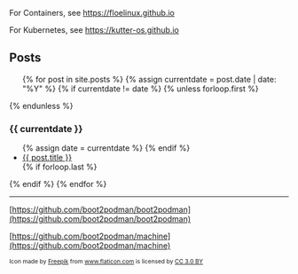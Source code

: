 For Containers, see <https://floelinux.github.io>

For Kubernetes, see <https://kutter-os.github.io>

## Posts

<ul>
{% for post in site.posts %}
  {% assign currentdate = post.date | date: "%Y" %}
  {% if currentdate != date %}
    {% unless forloop.first %}</ul>{% endunless %}
    <h3 id="y{{post.date | date: "%Y"}}">{{ currentdate }}</h3>
    <ul>
    {% assign date = currentdate %}
  {% endif %}
    <li>
      <a href="{{ post.url }}">{{ post.title }}</a>
    </li>
  {% if forloop.last %}</ul>{% endif %}
{% endfor %}
</ul>

----
[https://github.com/boot2podman/boot2podman](https://github.com/boot2podman/boot2podman)

[https://github.com/boot2podman/machine](https://github.com/boot2podman/machine)

<div style="font-size:75%">Icon made by <a href="https://www.freepik.com/" title="Freepik">Freepik</a> from <a href="https://www.flaticon.com/" title="Flaticon">www.flaticon.com</a> is licensed by <a href="http://creativecommons.org/licenses/by/3.0/" title="Creative Commons BY 3.0" target="_blank">CC 3.0 BY</a></div>
